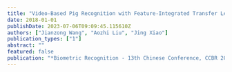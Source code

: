 ```yaml
---
title: "Video-Based Pig Recognition with Feature-Integrated Transfer Learning"
date: 2018-01-01
publishDate: 2023-07-06T09:09:45.115610Z
authors: ["Jianzong Wang", "Aozhi Liu", "Jing Xiao"]
publication_types: ["1"]
abstract: ""
featured: false
publication: "*Biometric Recognition - 13th Chinese Conference, CCBR 2018, Urumqi, China, August 11-12, 2018, Proceedings*"
---
```


